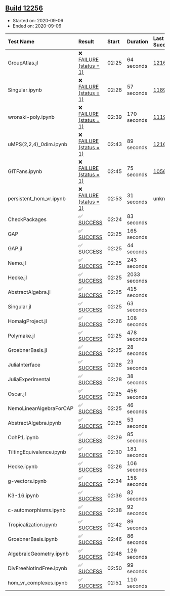 ## [Build 12256](https://oscarci.mathematik.uni-kl.de/job/oscar/12256/)

* Started on: 2020-09-06
* Ended on: 2020-09-06

| Test Name    | Result | Start | Duration | Last Success | First Failure |
|:-------------|:-------|:------|:---------|:-------------|:--------------|
| GroupAtlas.jl | ❌ [FAILURE (status = 1)](https://oscarci.mathematik.uni-kl.de/job/oscar/12256/artifact/logs/build-12256/GroupAtlas.jl.log) | 02:25 | 64 seconds | [12167](https://oscarci.mathematik.uni-kl.de/job/oscar/12167/) | [12168](https://oscarci.mathematik.uni-kl.de/job/oscar/12168/) |
| Singular.ipynb | ❌ [FAILURE (status = 1)](https://oscarci.mathematik.uni-kl.de/job/oscar/12256/artifact/logs/build-12256/Singular.ipynb.log) | 02:28 | 57 seconds | [11893](https://oscarci.mathematik.uni-kl.de/job/oscar/11893/) | [11894](https://oscarci.mathematik.uni-kl.de/job/oscar/11894/) |
| wronski-poly.ipynb | ❌ [FAILURE (status = 1)](https://oscarci.mathematik.uni-kl.de/job/oscar/12256/artifact/logs/build-12256/wronski-poly.ipynb.log) | 02:39 | 170 seconds | [11192](https://oscarci.mathematik.uni-kl.de/job/oscar/11192/) | [11193](https://oscarci.mathematik.uni-kl.de/job/oscar/11193/) |
| uMPS(2,2,4)_0dim.ipynb | ❌ [FAILURE (status = 1)](https://oscarci.mathematik.uni-kl.de/job/oscar/12256/artifact/logs/build-12256/uMPS-2-2-4-_0dim.ipynb.log) | 02:43 | 89 seconds | [12167](https://oscarci.mathematik.uni-kl.de/job/oscar/12167/) | [12168](https://oscarci.mathematik.uni-kl.de/job/oscar/12168/) |
| GITFans.ipynb | ❌ [FAILURE (status = 1)](https://oscarci.mathematik.uni-kl.de/job/oscar/12256/artifact/logs/build-12256/GITFans.ipynb.log) | 02:45 | 75 seconds | [10566](https://oscarci.mathematik.uni-kl.de/job/oscar/10566/) | [10567](https://oscarci.mathematik.uni-kl.de/job/oscar/10567/) |
| persistent_hom_vr.ipynb | ❌ [FAILURE (status = 1)](https://oscarci.mathematik.uni-kl.de/job/oscar/12256/artifact/logs/build-12256/persistent_hom_vr.ipynb.log) | 02:53 | 31 seconds | unknown | unknown |
| CheckPackages | ✅ [SUCCESS](https://oscarci.mathematik.uni-kl.de/job/oscar/12256/artifact/logs/build-12256/CheckPackages.log) | 02:24 | 83 seconds |  |  |
| GAP | ✅ [SUCCESS](https://oscarci.mathematik.uni-kl.de/job/oscar/12256/artifact/logs/build-12256/GAP.log) | 02:25 | 165 seconds |  |  |
| GAP.jl | ✅ [SUCCESS](https://oscarci.mathematik.uni-kl.de/job/oscar/12256/artifact/logs/build-12256/GAP.jl.log) | 02:25 | 44 seconds |  |  |
| Nemo.jl | ✅ [SUCCESS](https://oscarci.mathematik.uni-kl.de/job/oscar/12256/artifact/logs/build-12256/Nemo.jl.log) | 02:25 | 243 seconds |  |  |
| Hecke.jl | ✅ [SUCCESS](https://oscarci.mathematik.uni-kl.de/job/oscar/12256/artifact/logs/build-12256/Hecke.jl.log) | 02:25 | 2033 seconds |  |  |
| AbstractAlgebra.jl | ✅ [SUCCESS](https://oscarci.mathematik.uni-kl.de/job/oscar/12256/artifact/logs/build-12256/AbstractAlgebra.jl.log) | 02:25 | 415 seconds |  |  |
| Singular.jl | ✅ [SUCCESS](https://oscarci.mathematik.uni-kl.de/job/oscar/12256/artifact/logs/build-12256/Singular.jl.log) | 02:25 | 63 seconds |  |  |
| HomalgProject.jl | ✅ [SUCCESS](https://oscarci.mathematik.uni-kl.de/job/oscar/12256/artifact/logs/build-12256/HomalgProject.jl.log) | 02:26 | 108 seconds |  |  |
| Polymake.jl | ✅ [SUCCESS](https://oscarci.mathematik.uni-kl.de/job/oscar/12256/artifact/logs/build-12256/Polymake.jl.log) | 02:25 | 478 seconds |  |  |
| GroebnerBasis.jl | ✅ [SUCCESS](https://oscarci.mathematik.uni-kl.de/job/oscar/12256/artifact/logs/build-12256/GroebnerBasis.jl.log) | 02:25 | 28 seconds |  |  |
| JuliaInterface | ✅ [SUCCESS](https://oscarci.mathematik.uni-kl.de/job/oscar/12256/artifact/logs/build-12256/JuliaInterface.log) | 02:28 | 23 seconds |  |  |
| JuliaExperimental | ✅ [SUCCESS](https://oscarci.mathematik.uni-kl.de/job/oscar/12256/artifact/logs/build-12256/JuliaExperimental.log) | 02:28 | 38 seconds |  |  |
| Oscar.jl | ✅ [SUCCESS](https://oscarci.mathematik.uni-kl.de/job/oscar/12256/artifact/logs/build-12256/Oscar.jl.log) | 02:25 | 456 seconds |  |  |
| NemoLinearAlgebraForCAP | ✅ [SUCCESS](https://oscarci.mathematik.uni-kl.de/job/oscar/12256/artifact/logs/build-12256/NemoLinearAlgebraForCAP.log) | 02:25 | 46 seconds |  |  |
| AbstractAlgebra.ipynb | ✅ [SUCCESS](https://oscarci.mathematik.uni-kl.de/job/oscar/12256/artifact/logs/build-12256/AbstractAlgebra.ipynb.log) | 02:25 | 53 seconds |  |  |
| CohP1.ipynb | ✅ [SUCCESS](https://oscarci.mathematik.uni-kl.de/job/oscar/12256/artifact/logs/build-12256/CohP1.ipynb.log) | 02:29 | 85 seconds |  |  |
| TiltingEquivalence.ipynb | ✅ [SUCCESS](https://oscarci.mathematik.uni-kl.de/job/oscar/12256/artifact/logs/build-12256/TiltingEquivalence.ipynb.log) | 02:30 | 181 seconds |  |  |
| Hecke.ipynb | ✅ [SUCCESS](https://oscarci.mathematik.uni-kl.de/job/oscar/12256/artifact/logs/build-12256/Hecke.ipynb.log) | 02:26 | 106 seconds |  |  |
| g-vectors.ipynb | ✅ [SUCCESS](https://oscarci.mathematik.uni-kl.de/job/oscar/12256/artifact/logs/build-12256/g-vectors.ipynb.log) | 02:34 | 158 seconds |  |  |
| K3-16.ipynb | ✅ [SUCCESS](https://oscarci.mathematik.uni-kl.de/job/oscar/12256/artifact/logs/build-12256/K3-16.ipynb.log) | 02:36 | 82 seconds |  |  |
| c-automorphisms.ipynb | ✅ [SUCCESS](https://oscarci.mathematik.uni-kl.de/job/oscar/12256/artifact/logs/build-12256/c-automorphisms.ipynb.log) | 02:38 | 92 seconds |  |  |
| Tropicalization.ipynb | ✅ [SUCCESS](https://oscarci.mathematik.uni-kl.de/job/oscar/12256/artifact/logs/build-12256/Tropicalization.ipynb.log) | 02:42 | 89 seconds |  |  |
| GroebnerBasis.ipynb | ✅ [SUCCESS](https://oscarci.mathematik.uni-kl.de/job/oscar/12256/artifact/logs/build-12256/GroebnerBasis.ipynb.log) | 02:46 | 86 seconds |  |  |
| AlgebraicGeometry.ipynb | ✅ [SUCCESS](https://oscarci.mathematik.uni-kl.de/job/oscar/12256/artifact/logs/build-12256/AlgebraicGeometry.ipynb.log) | 02:48 | 129 seconds |  |  |
| DivFreeNotIndFree.ipynb | ✅ [SUCCESS](https://oscarci.mathematik.uni-kl.de/job/oscar/12256/artifact/logs/build-12256/DivFreeNotIndFree.ipynb.log) | 02:50 | 99 seconds |  |  |
| hom_vr_complexes.ipynb | ✅ [SUCCESS](https://oscarci.mathematik.uni-kl.de/job/oscar/12256/artifact/logs/build-12256/hom_vr_complexes.ipynb.log) | 02:51 | 110 seconds |  |  |
